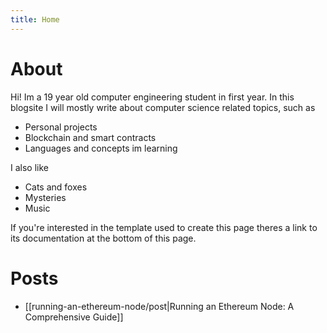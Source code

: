 ```yaml
---
title: Home
---
```

# About

Hi! Im a 19 year old computer engineering student in first year. In this blogsite I will mostly write about computer science related topics, such as
- Personal projects
- Blockchain and smart contracts
- Languages and concepts im learning

I also like
- Cats and foxes
- Mysteries
- Music

If you're interested in the template used to create this page theres a link to its documentation at the bottom of this page.

# Posts
- [[running-an-ethereum-node/post|Running an Ethereum Node: A Comprehensive Guide]]